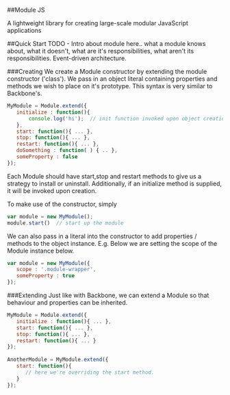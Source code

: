 ##Module JS

A lightweight library for creating large-scale modular JavaScript applications

##Quick Start
TODO - Intro about module here.. what a module knows about, what it doesn't, what are it's responsibilities, what aren't its responsibilities. Event-driven architecture.

###Creating
We create a Module constructor by extending the module constructor ('class'). We pass in an object literal containing properties and methods we wish to place on it's prototype. This syntax is very similar to Backbone's.

```JavaScript
MyModule = Module.extend({
   initialize : function(){ 
       console.log('hi');  // init function invoked upon object creation
   },
   start: function(){ ... },
   stop: function(){ ... },
   restart: function(){ ... },
   doSomething : function( ) { .. },
   someProperty : false
});
```

Each Module should have start,stop and restart methods to give us a strategy to install or uninstall. Additionally, if an initialize method is supplied, it will be invoked upon creation.


To make use of the constructor, simply
``` JavaScript
var module = new MyModule();
module.start()  // start up the module
```
We can also pass in a literal into the constructor to add properties / methods to the object instance. E.g. Below we are setting the scope of the Module instance below.
``` JavaScript
var module = new MyModule({
   scope : '.module-wrapper',
   someProperty : true
});
```

###Extending
Just like with Backbone, we can extend a Module so that behaviour and properties can be inherited.
``` JavaScript
MyModule = Module.extend({
   initialize : function(){ ... },
   start: function(){ ... },
   stop: function(){ ... },
   restart: function(){ ... }
});
 
AnotherModule = MyModule.extend({
   start: function(){
      // here we're overriding the start method.
   }
});
```